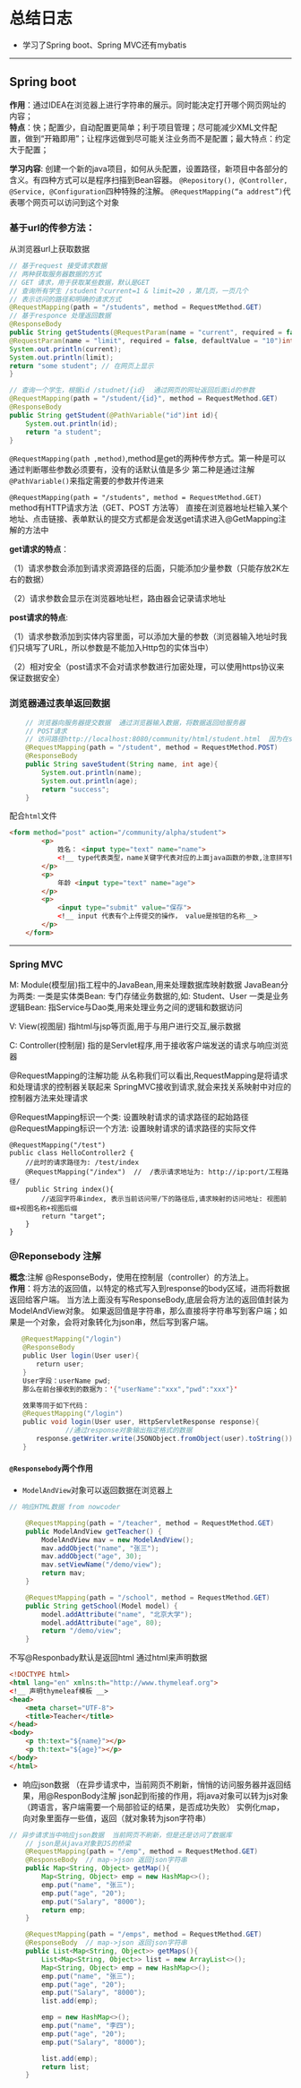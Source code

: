 # 总结日志

* 学习了Spring boot、Spring MVC还有mybatis
** **

## Spring boot 
__作用__：通过IDEA在浏览器上进行字符串的展示。同时能决定打开哪个网页网址的内容；  
__特点__：快；配置少，自动配置更简单；利于项目管理；尽可能减少XML文件配置，做到“开箱即用”；让程序远做到尽可能关注业务而不是配置；最大特点：约定大于配置；  

__学习内容__: 创建一个新的java项目，如何从头配置，设置路径，新项目中各部分的含义。有四种方式可以是程序扫描到Bean容器。
`@Repository(), @Controller, @Service, @Configuration`四种特殊的注解。
`@RequestMapping(“a addrest”)`代表哪个网页可以访问到这个对象

### 基于url的传参方法：
从浏览器url上获取数据
```java   
// 基于request 接受请求数据
// 两种获取服务器数据的方式
// GET 请求，用于获取某些数据，默认是GET
// 查询所有学生 /student？current=1 & limit=20 ，第几页，一页几个
// 表示访问的路径和明确的请求方式
@RequestMapping(path = "/students", method = RequestMethod.GET)
// 基于responce 处理返回数据
@ResponseBody
public String getStudents(@RequestParam(name = "current", required = false, defaultValue = "1") int current,
@RequestParam(name = "limit", required = false, defaultValue = "10")int limit){
System.out.println(current);
System.out.println(limit);
return "some student"; // 在网页上显示
}

// 查询一个学生，根据id /studnet/{id}  通过网页的网址返回后面id的参数
@RequestMapping(path = "/student/{id}", method = RequestMethod.GET)
@ResponseBody
public String getStudent(@PathVariable("id")int id){
    System.out.println(id);
    return "a student";
}
```
`@RequestMapping(path ,method)`,method是get的两种传参方式。第一种是可以通过判断哪些参数必须要有，没有的话默认值是多少
第二种是通过注解`@PathVariable()`来指定需要的参数并传进来

`@RequestMapping(path = "/students", method = RequestMethod.GET)` method有HTTP请求方法（GET、POST 方法等）
直接在浏览器地址栏输入某个地址、点击链接、表单默认的提交方式都是会发送get请求进入@GetMapping注解的方法中


__get请求的特点__：

（1）请求参数会添加到请求资源路径的后面，只能添加少量参数（只能存放2K左右的数据）

（2）请求参数会显示在浏览器地址栏，路由器会记录请求地址

__post请求的特点__:

（1）请求参数添加到实体内容里面，可以添加大量的参数（浏览器输入地址时我们只填写了URL，所以参数是不能加入Http包的实体当中）

（2）相对安全（post请求不会对请求参数进行加密处理，可以使用https协议来保证数据安全）


### 浏览器通过表单返回数据
```java     
    // 浏览器向服务器提交数据  通过浏览器输入数据，将数据返回给服务器
    // POST请求
    // 访问路径http://localhost:8080/community/html/student.html  因为在static.html提交了一个网页表单，网页表单中的内容应该和此处的关键词一致
    @RequestMapping(path = "/student", method = RequestMethod.POST)
    @ResponseBody
    public String saveStudent(String name, int age){
        System.out.println(name);
        System.out.println(age);
        return "success";
    }
```
配合`html`文件
```html
<form method="post" action="/community/alpha/student">
        <p>
            姓名： <input type="text" name="name"> 
            <!__ type代表类型，name关键字代表对应的上面java函数的参数,注意拼写错误__>
        </p>
        <p>
            年龄 <input type="text" name="age">
        </p>
        <p>
            <input type="submit" value="保存">
            <!__ input 代表有个上传提交的操作， value是按钮的名称__>
        </p>
    </form>
```

** **

### Spring MVC
M: Module(模型层)指工程中的JavaBean,用来处理数据库映射数据
JavaBean分为两类:
一类是实体类Bean: 专门存储业务数据的,如: Student、User
一类是业务逻辑Bean: 指Service与Dao类,用来处理业务之间的逻辑和数据访问

V: View(视图层) 指html与jsp等页面,用于与用户进行交互,展示数据

C: Controller(控制层) 指的是Servlet程序,用于接收客户端发送的请求与响应浏览器


@RequestMapping的注解功能
从名称我们可以看出,RequestMapping是将请求和处理请求的控制器关联起来
SpringMVC接收到请求,就会来找关系映射中对应的控制器方法来处理请求

@RequestMapping标识一个类: 设置映射请求的请求路径的起始路径
@RequestMapping标识一个方法: 设置映射请求的请求路径的实际文件
```@Controller
@RequestMapping("/test")
public class HelloController2 {
    //此时的请求路径为: /test/index
    @RequestMapping("/index")  //  /表示请求地址为: http://ip:port/工程路径/
    public String index(){
        //返回字符串index, 表示当前访问带/下的路径后,请求映射的访问地址: 视图前缀+视图名称+视图后缀
        return "target";
    }
}
```


### @Reponsebody 注解
__概念__:注解 @ResponseBody，使用在控制层（controller）的方法上。  
__作用__：将方法的返回值，以特定的格式写入到response的body区域，进而将数据返回给客户端。
当方法上面没有写ResponseBody,底层会将方法的返回值封装为ModelAndView对象。
如果返回值是字符串，那么直接将字符串写到客户端；如果是一个对象，会将对象转化为json串，然后写到客户端。

```java  
   @RequestMapping("/login")
　　@ResponseBody
　　public User login(User user){
　　　　return user;
　　}
　　User字段：userName pwd;
　　那么在前台接收到的数据为：'{"userName":"xxx","pwd":"xxx"}'

　　效果等同于如下代码：
　　@RequestMapping("/login")
　　public void login(User user, HttpServletResponse response){
              //通过response对象输出指定格式的数据
　　　　response.getWriter.write(JSONObject.fromObject(user).toString());
　　}

```
#### `@Responsebody`两个作用  
+ `ModelAndView`对象可以返回数据在浏览器上
```java  
// 响应HTML数据 from nowcoder

    @RequestMapping(path = "/teacher", method = RequestMethod.GET)
    public ModelAndView getTeacher() {
        ModelAndView mav = new ModelAndView();
        mav.addObject("name", "张三");
        mav.addObject("age", 30);
        mav.setViewName("/demo/view");
        return mav;
    }

    @RequestMapping(path = "/school", method = RequestMethod.GET)
    public String getSchool(Model model) {
        model.addAttribute("name", "北京大学");
        model.addAttribute("age", 80);
        return "/demo/view";
    }
```

不写@Responbady默认是返回html
通过html来声明数据
```html
<!DOCTYPE html>
<html lang="en" xmlns:th="http://www.thymeleaf.org">
<!__ 声明thymeleaf模板 __>
<head>
    <meta charset="UTF-8">
    <title>Teacher</title>
</head>
<body>
    <p th:text="${name}"></p>
    <p th:text="${age}"></p>
</body>
</html>
```
+ 响应json数据 （在异步请求中，当前网页不刷新，悄悄的访问服务器并返回结果，用@ResponBody注解 json起到衔接的作用，将java对象可以转为js对象（跨语言，客户端需要一个局部验证的结果，是否成功失败）
  实例化map，向对象里面存一些值，返回（就对象转为json字符串）
```java  
// 异步请求当中响应json数据  当前网页不刷新，但是还是访问了数据库
    // json是从java对象到JS的桥梁
    @RequestMapping(path = "/emp", method = RequestMethod.GET)
    @ResponseBody  // map->json 返回json字符串
    public Map<String, Object> getMap(){
        Map<String, Object> emp = new HashMap<>();
        emp.put("name", "张三");
        emp.put("age", "20");
        emp.put("Salary", "8000");
        return emp;
    }

    @RequestMapping(path = "/emps", method = RequestMethod.GET)
    @ResponseBody  // map->json 返回json字符串
    public List<Map<String, Object>> getMaps(){
        List<Map<String, Object>> list = new ArrayList<>();
        Map<String, Object> emp = new HashMap<>();
        emp.put("name", "张三");
        emp.put("age", "20");
        emp.put("Salary", "8000");
        list.add(emp);

        emp = new HashMap<>();
        emp.put("name", "李四");
        emp.put("age", "20");
        emp.put("Salary", "8000");

        list.add(emp);
        return list;
    }
```